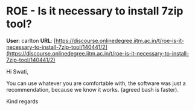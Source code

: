 # ROE - Is it necessary to install 7zip tool?

**User**: carlton
**URL**: [https://discourse.onlinedegree.iitm.ac.in/t/roe-is-it-necessary-to-install-7zip-tool/140441/2](https://discourse.onlinedegree.iitm.ac.in/t/roe-is-it-necessary-to-install-7zip-tool/140441/2)

Hi Swati,

You can use whatever you are comfortable with, the software was just a recommendation, because we know it works. (agreed bash is faster).

Kind regards
